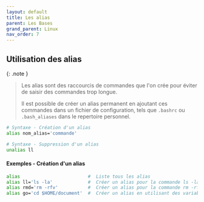 ```yaml
---
layout: default
title: Les alias
parent: Les Bases
grand_parent: Linux
nav_order: 7
---
```


## Utilisation des alias

{: .note }

> Les alias sont des raccourcis de commandes que l'on crée pour éviter de saisir des commandes trop longue.
>
> Il est possible de créer un alias permanent en ajoutant ces commandes dans un fichier de configuration, tels que `.bashrc` ou `.bash_aliases` dans le repertoire personnel.

```bash
# Syntaxe - Création d'un alias
alias nom_alias='commande'

# Syntaxe - Suppression d'un alias
unalias ll
```

#### Exemples - Création d'un alias

```bash
alias                         #  Liste tous les alias
alias ll='ls -la'             #  Créer un alias pour la commande ls -la
alias rmd='rm -rfv'           #  Créer un alias pour la commande rm -rfv
alias go='cd $HOME/document'  #  Créer un alias en utilisant des variables
```
